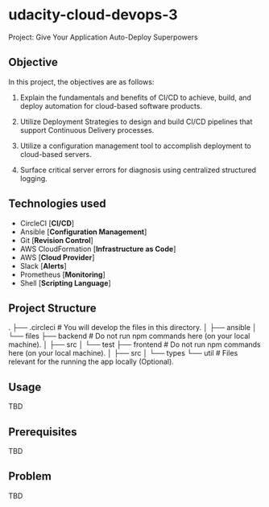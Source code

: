 # udacity-cloud-devops-3
Project: Give Your Application Auto-Deploy Superpowers

## Objective

In this project, the objectives are as follows:

1. Explain the fundamentals and benefits of CI/CD to achieve, build, and deploy automation for cloud-based software products.

2. Utilize Deployment Strategies to design and build CI/CD pipelines that support Continuous Delivery processes.

3. Utilize a configuration management tool to accomplish deployment to cloud-based servers.

4. Surface critical server errors for diagnosis using centralized structured logging.

## Technologies used

* CircleCI [__CI/CD__]
* Ansible [__Configuration Management__]
* Git [__Revision Control__]
* AWS CloudFormation [__Infrastructure as Code__]
* AWS [__Cloud Provider__]
* Slack [__Alerts__]
* Prometheus [__Monitoring__]
* Shell [__Scripting Language__]

## Project Structure
.
├── .circleci # You will develop the files in this directory. 
│   ├── ansible
│   └── files
├── backend  # Do not run npm commands here (on your local machine). 
│   ├── src
│   └── test
├── frontend # Do not run npm commands here (on your local machine). 
│   ├── src
│   └── types
└── util     # Files relevant for the running the app locally (Optional).

## Usage

TBD

## Prerequisites

TBD

## Problem

TBD